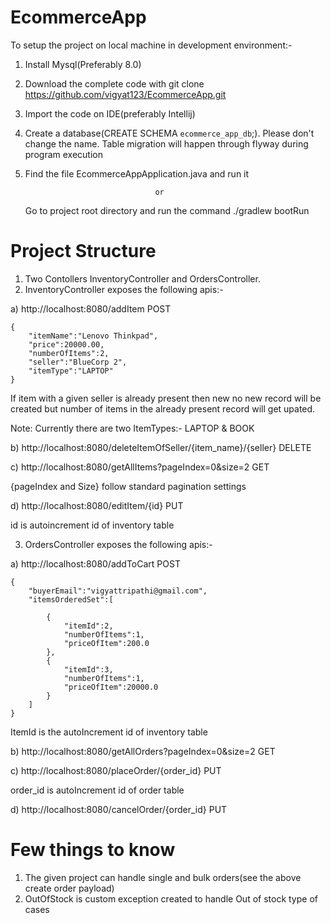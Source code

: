 # EcommerceApp
To setup the project on local machine in development environment:-
1) Install Mysql(Preferably 8.0)
2) Download the complete code with git clone https://github.com/vigyat123/EcommerceApp.git
3) Import the code on IDE(preferably Intellij)
4) Create a database(CREATE SCHEMA `ecommerce_app_db`;). Please don't change the name. Table migration will happen through flyway during      program execution
5) Find the file EcommerceAppApplication.java and run it

                                    or

   Go to project root directory and run the command ./gradlew bootRun

# Project Structure
1) Two Contollers InventoryController and OrdersController.
2) InventoryController exposes the following apis:-


a) http://localhost:8080/addItem 
POST

    {
        "itemName":"Lenovo Thinkpad",
        "price":20000.00,
        "numberOfItems":2,
        "seller":"BlueCorp 2",
        "itemType":"LAPTOP"
    }

If item with a given seller is already present then new no new record will be created but number of items in the already present record will get upated.

Note: Currently there are two ItemTypes:- LAPTOP & BOOK

b) http://localhost:8080/deleteItemOfSeller/{item_name}/{seller} 
   DELETE
   
c) http://localhost:8080/getAllItems?pageIndex=0&size=2
GET

{pageIndex and Size} follow standard pagination settings

d) http://localhost:8080/editItem/{id}
PUT

id is autoincrement id of inventory table
   
3) OrdersController exposes the following apis:-

a) http://localhost:8080/addToCart 
POST


    {
        "buyerEmail":"vigyattripathi@gmail.com",
        "itemsOrderedSet":[

	        {
		        "itemId":2,
		        "numberOfItems":1,
	            "priceOfItem":200.0
	        },
	        {
		        "itemId":3,
		        "numberOfItems":1,
		        "priceOfItem":20000.0
	        }
        ]
    }


ItemId is the autoIncrement id of inventory table

b) http://localhost:8080/getAllOrders?pageIndex=0&size=2
GET

c) http://localhost:8080/placeOrder/{order_id}
PUT

order_id is autoIncrement id of order table

d) http://localhost:8080/cancelOrder/{order_id}
PUT

# Few things to know
1) The given project can handle single and bulk orders(see the above create order payload)
2) OutOfStock is custom exception created to handle Out of stock type of cases
